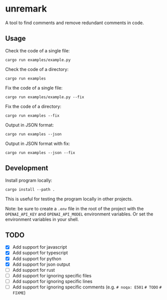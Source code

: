 # unremark

A tool to find comments and remove redundant comments in code.


## Usage

Check the code of a single file:
```
cargo run examples/example.py
```

Check the code of a directory:
```
cargo run examples
```

Fix the code of a single file:
```
cargo run examples/example.py --fix
```

Fix the code of a directory:
```
cargo run examples --fix
```

Output in JSON format:
```
cargo run examples --json
```

Output in JSON format with fix:
```
cargo run examples --json --fix
```

## Development

Install program locally:
```
cargo install --path .
```
This is useful for testing the program locally in other projects.

Note: be sure to create a `.env` file in the root of the project with the `OPENAI_API_KEY` and `OPENAI_API_MODEL` environment variables. Or set the environment variables in your shell.


## TODO
- [x] Add support for javascript
- [x] Add support for typescript
- [x] Add support for python
- [x] Add support for json output
- [ ] Add support for rust
- [ ] Add support for ignoring specific files
- [ ] Add support for ignoring specific lines
- [ ] Add support for ignoring specific comments (e.g. `# noqa: E501` `# TODO` `# FIXME`)
